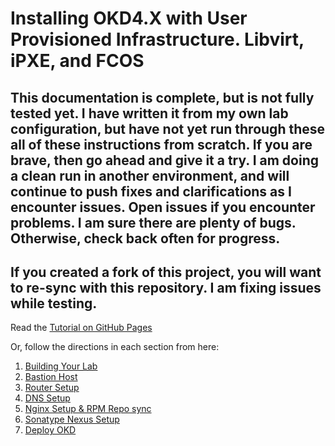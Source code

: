 # Installing OKD4.X with User Provisioned Infrastructure. Libvirt, iPXE, and FCOS

## This documentation is complete, but is not fully tested yet.  I have written it from my own lab configuration, but have not yet run through these all of these instructions from scratch.  If you are brave, then go ahead and give it a try.  I am doing a clean run in another environment, and will continue to push fixes and clarifications as I encounter issues.  Open issues if you encounter problems.  I am sure there are plenty of bugs.  Otherwise, check back often for progress.

## If you created a fork of this project, you will want to re-sync with this repository.  I am fixing issues while testing.

Read the [Tutorial on GitHub Pages](https://cgruver.github.io/okd4-upi-lab-setup/)

Or, follow the directions in each section from here:

1. [Building Your Lab](docs/index.md)
1. [Bastion Host](docs/pages/Bastion.md)
1. [Router Setup](docs/pages/GL-AR750S-Ext.md)
1. [DNS Setup](docs/pages/DNS_Config.md)
1. [Nginx Setup & RPM Repo sync](docs/pages/Nginx_Config.md)
1. [Sonatype Nexus Setup](docs/pages/Nexus_Config.md)
1. [Deploy OKD](docs/pages/DeployOKD.md)
